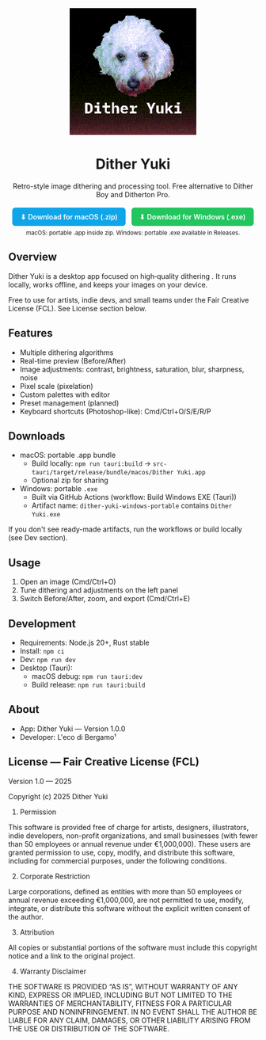 <div align="center">

<img src="./face_img.png" alt="Dither Yuki" width="256" />

# Dither Yuki

Retro-style image dithering and processing tool. Free alternative to Dither Boy and Ditherton Pro.

<p>
  <a href="./downloads/Dither%20Yuki-macOS-portable.zip" style="display:inline-block;padding:10px 16px;background:#0ea5e9;color:#fff;border-radius:6px;text-decoration:none;font-weight:600;margin:4px">
    ⬇ Download for macOS (.zip)
  </a>
  <a href="https://github.com/edrdavid1/classic-canvas-forge/releases" style="display:inline-block;padding:10px 16px;background:#22c55e;color:#fff;border-radius:6px;text-decoration:none;font-weight:600;margin:4px">
    ⬇ Download for Windows (.exe)
  </a>
  <br/>
  <small>macOS: portable .app inside zip. Windows: portable .exe available in Releases.</small>
  
</p>

</div>

## Overview

Dither Yuki is a desktop app focused on high‑quality dithering . It runs locally, works offline, and keeps your images on your device.

Free to use for artists, indie devs, and small teams under the Fair Creative License (FCL). See License section below.

## Features

- Multiple dithering algorithms
- Real-time preview (Before/After)
- Image adjustments: contrast, brightness, saturation, blur, sharpness, noise
- Pixel scale (pixelation)
- Custom palettes with editor
- Preset management (planned)
- Keyboard shortcuts (Photoshop-like): Cmd/Ctrl+O/S/E/R/P

## Downloads

- macOS: portable .app bundle
  - Build locally: `npm run tauri:build` → `src-tauri/target/release/bundle/macos/Dither Yuki.app`
  - Optional zip for sharing
- Windows: portable `.exe`
  - Built via GitHub Actions (workflow: Build Windows EXE (Tauri))
  - Artifact name: `dither-yuki-windows-portable` contains `Dither Yuki.exe`

If you don't see ready-made artifacts, run the workflows or build locally (see Dev section).

## Usage

1. Open an image (Cmd/Ctrl+O)
2. Tune dithering and adjustments on the left panel
3. Switch Before/After, zoom, and export (Cmd/Ctrl+E)

## Development

- Requirements: Node.js 20+, Rust stable
- Install: `npm ci`
- Dev: `npm run dev`
- Desktop (Tauri):
  - macOS debug: `npm run tauri:dev`
  - Build release: `npm run tauri:build`

## About

- App: Dither Yuki — Version 1.0.0
- Developer: L'eco di Bergamo¹

## License — Fair Creative License (FCL)

Version 1.0 — 2025

Copyright (c) 2025 Dither Yuki

1. Permission

This software is provided free of charge for artists, designers, illustrators, indie developers, non-profit organizations, and small businesses (with fewer than 50 employees or annual revenue under €1,000,000).
These users are granted permission to use, copy, modify, and distribute this software, including for commercial purposes, under the following conditions.

2. Corporate Restriction

Large corporations, defined as entities with more than 50 employees or annual revenue exceeding €1,000,000, are not permitted to use, modify, integrate, or distribute this software without the explicit written consent of the author.

3. Attribution

All copies or substantial portions of the software must include this copyright notice and a link to the original project.

4. Warranty Disclaimer

THE SOFTWARE IS PROVIDED “AS IS”, WITHOUT WARRANTY OF ANY KIND, EXPRESS OR IMPLIED, INCLUDING BUT NOT LIMITED TO THE WARRANTIES OF MERCHANTABILITY, FITNESS FOR A PARTICULAR PURPOSE AND NONINFRINGEMENT.
IN NO EVENT SHALL THE AUTHOR BE LIABLE FOR ANY CLAIM, DAMAGES, OR OTHER LIABILITY ARISING FROM THE USE OR DISTRIBUTION OF THE SOFTWARE.

